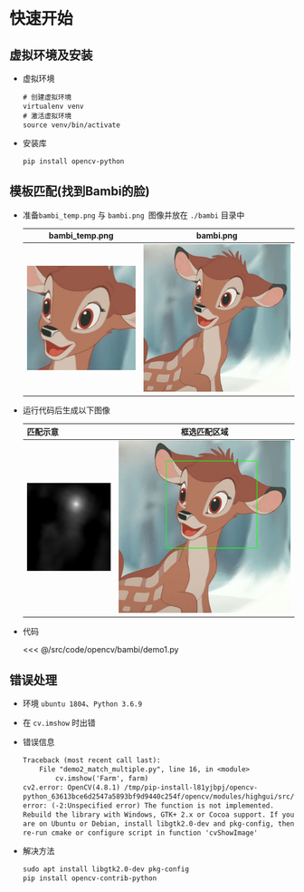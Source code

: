 # 快速开始

## 虚拟环境及安装

- 虚拟环境

	```shell
	# 创建虚拟环境
	virtualenv venv
	# 激活虚拟环境
	source venv/bin/activate
	```

- 安装库

	```shell
	pip install opencv-python
	```


## 模板匹配(找到Bambi的脸)

- 准备`bambi_temp.png` 与 `bambi.png `图像并放在 `./bambi` 目录中

	| bambi_temp.png        | bambi.png |
	| :-------------: |:-------------:|
	| ![bambi](../assets/images/opencv/bambi/bambi_temp.png) | ![bambi](../assets/images/opencv/bambi/bambi.png) |

- 运行代码后生成以下图像

	| 匹配示意 | 框选匹配区域 |
	| ------------- |:-------------:|
	| ![bambi](../assets/images/opencv/bambi/bambi_result.png) | ![bambi](../assets/images/opencv/bambi/bambi_done.png) |

- 代码

	<<< @/src/code/opencv/bambi/demo1.py

## 错误处理

- 环境 `ubuntu 1804`、`Python 3.6.9` 

- 在 `cv.imshow` 时出错

- 错误信息

	```shell
	Traceback (most recent call last):
		File "demo2_match_multiple.py", line 16, in <module>
			cv.imshow('Farm', farm)
	cv2.error: OpenCV(4.8.1) /tmp/pip-install-l81yjbpj/opencv-python_63613bce6d2547a5893bf9d9440c254f/opencv/modules/highgui/src/window.cpp:1272: error: (-2:Unspecified error) The function is not implemented. Rebuild the library with Windows, GTK+ 2.x or Cocoa support. If you are on Ubuntu or Debian, install libgtk2.0-dev and pkg-config, then re-run cmake or configure script in function 'cvShowImage'
	```

- 解决方法

	```shell
	sudo apt install libgtk2.0-dev pkg-config
	pip install opencv-contrib-python
	```
